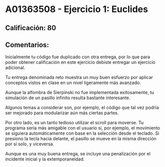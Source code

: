 # A01363508 - Ejercicio 1: Euclides

## **Calificación**: 80

## **Comentarios**:

Inicialmente tu código fue duplicado con otra entrega, por lo que para poder obtener calificación en este ejercicio debiste entregar un ejercicio adicional.

Tu entrega denominada reto muestra un muy buen esfuerzo por aplicar conceptos vistos en clase en un nivel ligeramente más avanzado.

Aunque la alfombra de Sierpinski no fue implementada exitosamente, tu simulación de un pasillo infinito resulta bastante interesante.

Algunos temas a considerar son, por ejemplo, el código que tal vez podría ser mejorado para modularizar aún más ciertas partes.

Por otro lado, es un tanto tedioso utilizar el scroll para moverse. Tu programa sería más amigable con el usuario si, por ejemplo, el movimiento se siguiera automáticamente con base en la selección desde el teclado. Si presiono la tecla hacia delante, el pasillo se mueve en la misma dirección por sí solo, y viceversa.

Aunque es una muy buena entrega, se incluye una penalización por el incidente inicial y la extemporaneidad.
